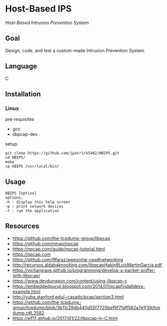 # Host-Based IPS
_Host-Based Intrusion Prevention System_

## Goal
Design, code, and test a custom-made Intrusion Prevention System

## Language
C

## Installation
### Linux
pre-requisites
- gcc
- libpcap-dev


setup:
```
git clone https://github.com/jpatrick5402/HBIPS.git
cd HBIPS/
make
cp HBIPS /usr/local/bin/
```


## Usage
```
HBIPS [option]
options:
-h : display this help screen
-p : print network devices
-r : run the application
```


## Resources
- https://github.com/the-tcpdump-group/libpcap
- https://github.com/nmap/npcap
- https://npcap.com/guide/npcap-tutorial.html
- https://npcap.com
- https://github.com/fffaraz/awesome-cpp#networking
- http://recursos.aldabaknocking.com/libpcapHakin9LuisMartinGarcia.pdf
- https://vichargrave.github.io/programming/develop-a-packet-sniffer-with-libpcap/
- https://www.devdungeon.com/content/using-libpcap-c
- https://embeddedguruji.blogspot.com/2014/01/pcapfindalldevs-example.html
- http://yuba.stanford.edu/~casado/pcap/section3.html
- https://github.com/the-tcpdump-group/tcpdump/blob/3b11c29db440d55f7720bef9f7faff562a7e1f39/tcpdump.c#L2582
- https://elf11.github.io/2017/01/22/libpcap-in-C.html
